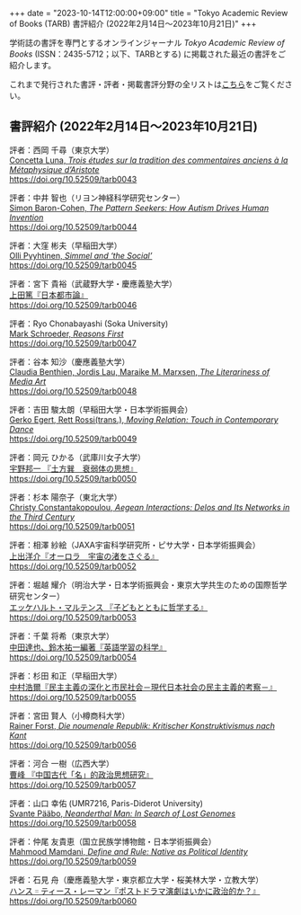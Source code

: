+++
date = "2023-10-14T12:00:00+09:00"
title = "Tokyo Academic Review of Books (TARB) 書評紹介 (2022年2月14日〜2023年10月21日)"
+++

学術誌の書評を専門とするオンラインジャーナル *Tokyo Academic Review of Books* (ISSN：2435-5712；以下、TARBとする) に掲載された最近の書評をご紹介します。

これまで発行された書評・評者・掲載書評分野の全リストは[こちら](https://tarb.yamanami.tokyo/p/reviewarchive.html)をご覧ください。


## 書評紹介 (2022年2月14日〜2023年10月21日)

評者：西岡 千尋（東京大学）<br>
[Concetta Luna, *Trois études sur la tradition des commentaires anciens à la Métaphysique d’Aristote*](https://tarb.yamanami.tokyo/2022/02/0043-trois-etudes-sur-la-tradition-des-commentaires-anciens.html)<br>
https://doi.org/10.52509/tarb0043

評者：中井 智也（リヨン神経科学研究センター）<br>
[Simon Baron-Cohen, *The Pattern Seekers: How Autism Drives Human Invention*](https://tarb.yamanami.tokyo/2022/02/0044-simon-baron-cohen-the-pattern-seekers.html)<br>
https://doi.org/10.52509/tarb0044

評者：大窪 彬夫（早稲田大学）<br>
[Olli Pyyhtinen, *Simmel and ‘the Social’*](https://tarb.yamanami.tokyo/2022/03/0045-olli-pyyhtinen-simmel-and-the-social.html)<br>
https://doi.org/10.52509/tarb0045

評者：宮下 貴裕（武蔵野大学・慶應義塾大学）<br>
[上田篤『日本都市論』](https://tarb.yamanami.tokyo/2022/04/0046-ueda-atsushi-nihon-toshi-ron.html)<br>
https://doi.org/10.52509/tarb0046

評者：Ryo Chonabayashi (Soka University)<br>
[Mark Schroeder, *Reasons First*](https://tarb.yamanami.tokyo/2022/04/0047-mark-schroeder-reasons-first.html)<br>
https://doi.org/10.52509/tarb0047

評者：谷本 知沙（慶應義塾大学）<br>
[Claudia Benthien, Jordis Lau, Maraike M. Marxsen, *The Literariness of Media Art*](https://tarb.yamanami.tokyo/2022/07/0048-claudia-benthien-etal-the-literariness-of-media-art.html)<br>
https://doi.org/10.52509/tarb0048

評者：吉田 駿太朗（早稲田大学・日本学術振興会）<br>
[Gerko Egert, Rett Rossi(trans.), *Moving Relation: Touch in Contemporary Dance*](https://tarb.yamanami.tokyo/2022/09/0049-gerko-egert-moving-relation.html)<br>
https://doi.org/10.52509/tarb0049

評者：岡元 ひかる（武庫川女子大学）<br>
[宇野邦一 『土方巽　衰弱体の思想』](https://tarb.yamanami.tokyo/2022/09/0050-uno-houichi-suijyakutai-no-shintai.html)<br>
https://doi.org/10.52509/tarb0050

評者：杉本 陽奈子（東北大学）<br>
[Christy Constantakopoulou, *Aegean Interactions: Delos and Its Networks in the Third Century*](https://tarb.yamanami.tokyo/2022/09/0051-christy-constantakopoulou-aegean-interactions.html)<br>
https://doi.org/10.52509/tarb0051

評者：相澤 紗絵（JAXA宇宙科学研究所・ピサ大学・日本学術振興会）<br>
[上出洋介『オーロラ　宇宙の渚をさぐる』](https://tarb.yamanami.tokyo/2023/01/0052-kamide-yosuke-aurora-uchu-no-nagisa-wo-saguru.html)<br>
https://doi.org/10.52509/tarb0052

評者：堀越 耀介（明治大学・日本学術振興会・東京大学共生のための国際哲学研究センター）<br>
[エッケハルト・マルテンス 『子どもとともに哲学する』](https://tarb.yamanami.tokyo/2023/02/0053-ekkehard-martens-kodomo-totomoni-tetsugakusuru.html)<br>
https://doi.org/10.52509/tarb0053

評者：千葉 将希（東京大学）<br>
[中田達也、鈴木祐一編著『英語学習の科学』](https://tarb.yamanami.tokyo/2023/04/0054-nakata-suzuki-eigogakusyu-no-kagaku.html)<br>
https://doi.org/10.52509/tarb0054

評者：杉田 和正（早稲田大学）<br>
[中村浩爾『民主主義の深化と市民社会－現代日本社会の民主主義的考察－』](https://tarb.yamanami.tokyo/2023/05/0055-nakamura-minshushugi-no-sinnka-to-shimin-shakai.html)<br>
https://doi.org/10.52509/tarb0055

評者：宮田 賢人（小樽商科大学）<br>
[Rainer Forst, *Die noumenale Republik: Kritischer Konstruktivismus nach Kant*](https://tarb.yamanami.tokyo/2023/04/0054-nakata-suzuki-eigogakusyu-no-kagaku.html)<br>
https://doi.org/10.52509/tarb0056

評者：河合 一樹（広西大学）<br>
[曹峰 『中国古代「名」的政治思想研究』](https://tarb.yamanami.tokyo/2023/06/0057-sou-hou-chugokukodai-myou-teki-seijisisou-kenkyu.html)<br>
https://doi.org/10.52509/tarb0057

評者：山口 幸佑 (UMR7216, Paris-Diderot University)<br>
[Svante Pääbo, *Neanderthal Man: In Search of Lost Genomes*](https://tarb.yamanami.tokyo/2023/08/0058-svante-paabo-neanderthal-man.html)<br>
https://doi.org/10.52509/tarb0058

評者：仲尾 友貴恵（国立民族学博物館・日本学術振興会）<br>
[Mahmood Mamdani, *Define and Rule: Native as Political Identity*](https://tarb.yamanami.tokyo/2023/10/0059-define-and-rule-native-as-political-identity.html)<br>
https://doi.org/10.52509/tarb0059

評者：石見 舟（慶應義塾大学・東京都立大学・桜美林大学・立教大学）<br>
[ハンス゠ティース・レーマン『ポストドラマ演劇はいかに政治的か？』](https://tarb.yamanami.tokyo/2023/10/0060-Hans-Thies-Lehmann-postdramatisches-theater-ha-ikani-seijitekika.html)<br>
https://doi.org/10.52509/tarb0060
